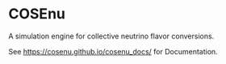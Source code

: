 # COSEnu

A simulation engine for collective neutrino flavor conversions.

See https://cosenu.github.io/cosenu_docs/ for Documentation.
